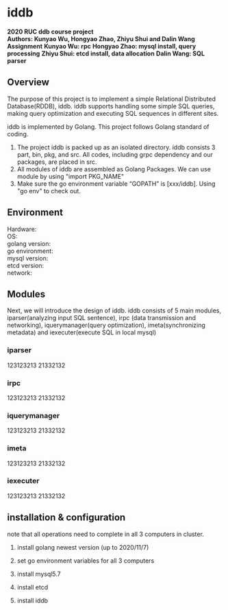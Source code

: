 # iddb
**2020 RUC ddb course project**  
**Authors: Kunyao Wu, Hongyao Zhao, Zhiyu Shui and Dalin Wang**
**Assignment**
**Kunyao Wu: rpc**
**Hongyao Zhao: mysql install, query processing**
**Zhiyu Shui: etcd install, data allocation**
**Dalin Wang: SQL parser**
## Overview
The purpose of this project is to implement a simple Relational Distributed Database(RDDB), iddb. iddb supports handling some simple SQL queries, making query optimization and executing SQL sequences in different sites.

iddb is implemented by Golang. This project follows Golang standard of coding.
1. The project iddb is packed up as an isolated directory. iddb consists 3 part, bin, pkg, and src. All codes, including grpc dependency and our packages, are placed in src.
2. All modules of iddb are assembled as Golang Packages. We can use module by using "import PKG_NAME"
3. Make sure the go environment variable “GOPATH” is [xxx/iddb]. Using "go env" to check out.

## Environment
Hardware:  
OS:  
golang version:  
go environment:  
mysql version:  
etcd version:  
network:  

## Modules 
Next, we will introduce the design of iddb. iddb consists of 5 main modules, iparser(analyzing input SQL sentence), irpc (data transmission and networking), iquerymanager(query optimization), imeta(synchronizing metadata) and iexecuter(execute SQL in local mysql)

### iparser
123123213
21332132

### irpc
123123213
21332132

### iquerymanager
123123213
21332132

### imeta
123123213
21332132

### iexecuter
123123213
21332132

## installation & configuration
note that all operations need to complete in all 3 computers in cluster.
1. install golang newest version (up to 2020/11/7)

2. set go environment variables for all 3 computers

3. install mysql5.7

4. install etcd

5. install iddb

